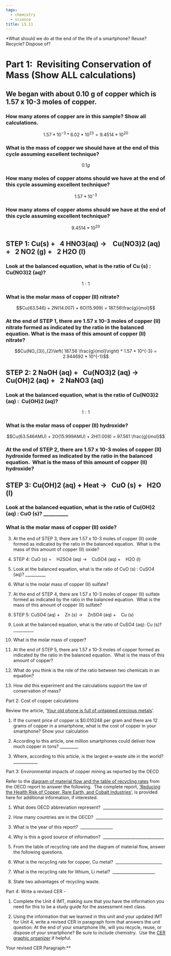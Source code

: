 ```yaml
---
tags: 
  - chemistry
  - science
title: L5.11
---
```


*What should we do at the end of the life of a smartphone? Reuse? Recycle? Dispose of?

  

# Part 1:  Revisiting Conservation of Mass (Show ALL calculations)

## We began with about 0.10 g of copper which is 1.57 x 10-3 moles of copper.

### How many atoms of copper are in this sample? Show all calculations.
  $$1.57 * 10^{-3} * 6.02 * 10^{23} = 9.4514 * 10^{20}$$
### What is the mass of copper we should have at the end of this cycle assuming excellent technique?
$$0.1g$$
### How many moles of copper atoms should we have at the end of this cycle assuming excellent technique? 
$$1.57 * 10^{-3}$$
### How many atoms of copper atoms should we have at the end of this cycle assuming excellent technique?
$$9.4514 * 10^{20}$$

## STEP 1: Cu(s) +   4 HNO3(aq) →    Cu(NO3)2 (aq) +   2 NO2 (g) +   2 H2O (l)

### Look at the balanced equation, what is the ratio of Cu (s) : Cu(NO3)2 (aq)?
$$1:1$$
### What is the molar mass of copper (II) nitrate?
$$Cu(63.546) + 2N(14.007) + 6O(15.999) = 187.56\frac{g}{mol}$$
### At the end of STEP 1, there are 1.57 x 10-3 moles of copper (II) nitrate formed as indicated by the ratio in the balanced equation. What is the mass of this amount of copper (II) nitrate?

$$Cu(NO_{3})_{2}\left( 187.56 \frac{g}{mol}\right) * 1.57 * 10^{-3} = 2.944692 * 10^{-1}$$

## STEP 2: 2 NaOH (aq) +   Cu(NO3)2 (aq) →   Cu(OH)2 (aq) +   2 NaNO3 (aq)



### Look at the balanced equation, what is the ratio of Cu(NO3)2 (aq) :  Cu(OH)2 (aq)?

$$1:1$$
  

### What is the molar mass of copper (II) hydroxide?


$$Cu(63.546AMU) + 2O(15.999AMU) + 2H(1.008) = 97.561 \frac{g}{mol}$$
  

### At the end of STEP 2, there are 1.57 x 10-3 moles of copper (II) hydroxide formed as indicated by the ratio in the balanced equation.  What is the mass of this amount of copper (II) hydroxide?
    

$$$$
  
  

## STEP 3: Cu(OH)2 (aq) + Heat →   CuO (s) +   H2O (l)
    

  

### Look at the balanced equation, what is the ratio of Cu(OH)2 (aq) : CuO (s)? __________
    

  

### What is the molar mass of copper (II) oxide?
    

  
  
  
  

3.  At the end of STEP 3, there are 1.57 x 10-3 moles of copper (II) oxide formed as indicated by the ratio in the balanced equation.  What is the mass of this amount of copper (II) oxide?
    

  
  
  

5.  STEP 4: CuO (s) +    H2SO4 (aq) →    CuSO4 (aq) +    H2O (l)
    

  

1.  Look at the balanced equation, what is the ratio of CuO (s) : CuSO4 (aq)? __________
    

  

2.  What is the molar mass of copper (II) sulfate?
    

  
  
  
  
  

3.  At the end of STEP 4, there are 1.57 x 10-3 moles of copper (II) sulfate formed as indicated by the ratio in the balanced equation.  What is the mass of this amount of copper (II) sulfate?
    

  
  
  
  
  

6.  STEP 5: CuSO4 (aq) +    Zn (s) →    ZnSO4 (aq) +    Cu (s)
    

  

1.  Look at the balanced equation, what is the ratio of CuSO4 (aq): Cu (s)? __________
    

  

2.  What is the molar mass of copper?
    

  
  
  

3.  At the end of STEP 5, there are 1.57 x 10-3 moles of copper formed as indicated by the ratio in the balanced equation.  What is the mass of this amount of copper?
    

  
  
  
  

7.  What do you think is the role of the ratio between two chemicals in an equation?
    

  
  

8.  How did this experiment and the calculations support the law of conservation of mass?
    

  
  
  

Part 2: Cost of copper calculations

Review the article, ‘[Your old phone is full of untapped precious metals](https://www.bbc.com/future/article/20161017-your-old-phone-is-full-of-precious-metals)’.

1.  If the current price of copper is $0.010248 per gram and there are 12 grams of copper in a smartphone, what is the cost of copper in your smartphone? Show your calculation
    

  
  
  

2.  According to this article, one million smartphones could deliver how much copper in tons? _________
    

  
  

3.  Where, according to this article, is the largest e-waste site in the world?  ____________ 
    

Part 3: Environmental impacts of copper mining as reported by the OECD

Refer to the [diagram of material flow and the table of recycling rates](https://drive.google.com/file/d/17amALtxXOUo5P9HWed_54bsP6Q98yO1s/view?usp=sharing) from the OECD report to answer the following.  The complete report, [‘Reducing the Health Risk of Copper, Rare Earth, and Cobalt Industries](https://drive.google.com/file/d/1YXguvSORWoedKc_e7YRS5uYDWFkxN7qi/view?usp=sharing)’, is provided here for additional information, if interested.

  

1.  What does OECD abbreviation represent?  ______________________________
    
2.  How many countries are in the OECD?  _________________________________
    
3.  What is the year of this report?  ________________
    
4.  Why is this a good source of information?  ______________________________
    
5.  From the table of recycling rate and the diagram of material flow, answer the following questions. 
    

1.  What is the recycling rate for copper, Cu metal?  _______________________
    
2.  What is the recycling rate for lithium, Li metal?  _____________________
    
3.  State two advantages of recycling waste.
    

  
  

Part 4: Write a revised CER - 

1.  Complete the Unit 4 IMT, making sure that you have the information you need for this to be a study guide for the assessment next class.
    
2.  Using the information that we learned in this unit and your updated IMT for Unit 4, write a revised CER in paragraph form that answers the unit question: At the end of your smartphone life, will you recycle, reuse, or dispose of your smartphone? Be sure to include chemistry.  Use the [CER graphic organizer](https://docs.google.com/document/d/1rS295CuTXqsjginfLqW2iJtAN5e43xD-K_qsmeb-opQ/edit?usp=sharing) if helpful.
    

  

Your revised CER Paragraph:**